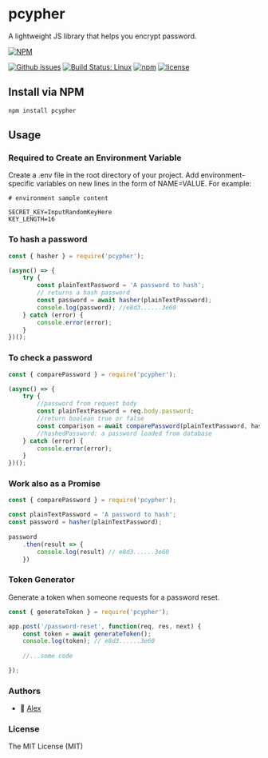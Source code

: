 # pcypher
A lightweight JS library that helps you encrypt password.

[![NPM](https://nodei.co/npm/pcypher.png)](https://www.npmjs.com/package/pcypher)

[![Github issues](https://img.shields.io/github/issues/MugssyBoy/pcypher.svg)](https://github.com/MugssyBoy/pcypher/issues) [![Build Status: Linux](https://travis-ci.com/MugssyBoy/pcypher.svg?branch=master)](https://travis-ci.com/MugssyBoy/pcypher) [![npm](https://img.shields.io/npm/v/pcypher.svg)](https://www.npmjs.com/package/pcypher) [![license](https://img.shields.io/badge/license-MIT-blue.svg)](LICENSE-MIT)


## Install via NPM
```npm install pcypher```


## Usage


### Required to Create an Environment Variable
Create a .env file in the root directory of your project. Add environment-specific variables on new lines in the form of NAME=VALUE. For example:

```
# environment sample content

SECRET_KEY=InputRandomKeyHere
KEY_LENGTH=16
```

### To hash a password

```js
const { hasher } = require('pcypher');

(async() => {
    try {
        const plainTextPassword = 'A password to hash';
        // returns a hash password
        const password = await hasher(plainTextPassword);
        console.log(password); //e8d3......3e60
    } catch (error) {
        console.error(error);
    }
})();
```

### To check a password
```js
const { comparePassword } = require('pcypher');

(async() => {
    try {
        //password from request body
        const plainTextPassword = req.body.password;
        //return boolean true or false
        const comparison = await comparePassword(plainTextPassword, hashedPassword);
        //hashedPassword: a password loaded from database
    } catch (error) {
        console.error(error);
    }
})();
```

### Work also as a Promise
```js
const { comparePassword } = require('pcypher');

const plainTextPassword = 'A password to hash';
const password = hasher(plainTextPassword);
    
password
    .then(result => {
        console.log(result) // e8d3......3e60
    })
```

### Token Generator
Generate a token when someone requests for a password reset.

```js
const { generateToken } = require('pcypher');

app.post('/password-reset', function(req, res, next) {
    const token = await generateToken();
    console.log(token); // e8d3......3e60
    
    //...some code

});
```

### Authors
- 🐰 [Alex](https://github.com/MugssyBoy)



### License
The MIT License (MIT)